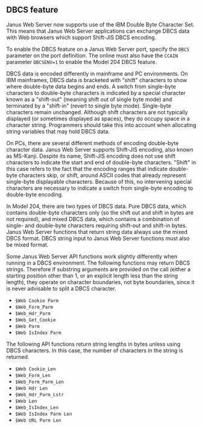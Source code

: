 ## DBCS feature

Janus Web Server now supports use of the IBM Double Byte Character Set. This means that Janus Web Server applications can exchange DBCS data with Web browsers which support Shift-JIS DBCS encoding.

To enable the DBCS feature on a Janus Web Server port, specify the `DBCS` parameter on the port definition. The online must also have the `CCAIN` parameter `DBCSENV=1` to enable the Model 204 DBCS feature.

DBCS data is encoded differently in mainframe and PC environments. On IBM mainframes, DBCS data is bracketed with "shift" characters to show where double-byte data begins and ends. A switch from single-byte characters to double-byte characters is indicated by a special character known as a "shift-out" (meaning shift out of single byte mode) and terminated by a "shift-in" (revert to single byte mode). Single-byte characters remain unchanged. Although shift characters are not typically displayed (or sometimes displayed as spaces), they do occupy space in a character string. Programmers should take this into account when allocating string variables that may hold DBCS data.

On PCs, there are several different methods of encoding double-byte character data. Janus Web Server supports Shift-JIS encoding, also known as MS-Kanji. Despite its name, Shift-JIS encoding does not use shift characters to indicate the start and end of double-byte characters. "Shift" in this case refers to the fact that the encoding ranges that indicate double-byte characters skip, or shift, around ASCII codes that already represent single-byte displayable characters. Because of this, no intervening special characters are necessary to indicate a switch from single-byte encoding to double-byte encoding.

In Model 204, there are two types of DBCS data. Pure DBCS data, which contains double-byte characters only (so the shift out and shift in bytes are not required), and mixed DBCS data, which contains a combination of single- and double-byte characters requiring shift-out and shift-in bytes. Janus Web Server functions that return string data always use the mixed DBCS format. DBCS string input to Janus Web Server functions must also be mixed format.

Some Janus Web Server API functions work slightly differently when running in a DBCS environment. The following functions may return DBCS strings. Therefore if substring arguments are provided on the call (either a starting position other than 1, or an explicit length less than the string length), they operate on character boundaries, not byte boundaries, since it is never advisable to split a DBCS character.

* `$Web Cookie Parm`
* `$Web_Form_Parm`
* `$Web_Hdr_Parm`
* `$Web_Get_Cookie`
* `$Web Parm`
* `$Web IsIndex Parm`

The following API functions return string lengths in bytes unless using DBCS characters. In this case, the number of characters in the string is returned.

* `$Web Cookie_Len`
* `$Web_Form_Len`
* `$Web_Form_Parm_Len`
* `$Web Hdr Len`
* `$Web_Hdr_Parm_Lstr`
* `$Web Len`
* `$Web_IsIndex_Len`
* `$Web IsIndex Parm Len`
* `$Web URL Parm Len`
